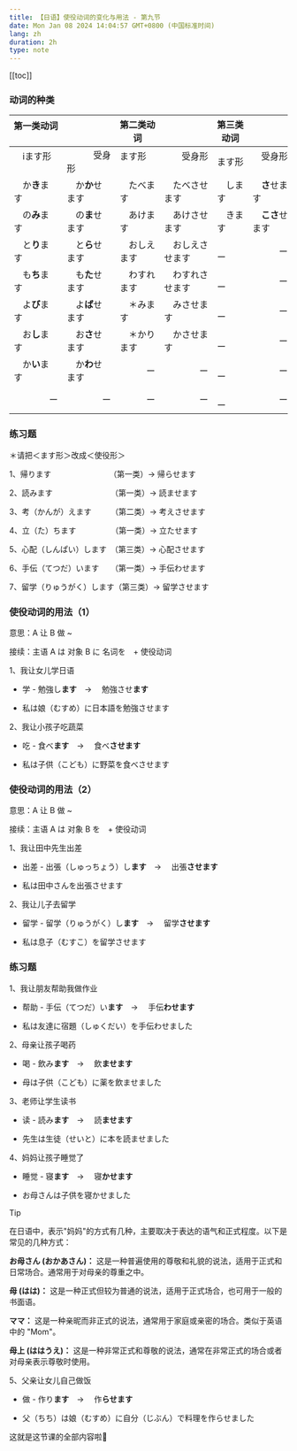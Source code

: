 ```yaml
---
title: 【日语】使役动词的变化与用法 - 第九节
date: Mon Jan 08 2024 14:04:57 GMT+0800 (中国标准时间)
lang: zh
duration: 2h
type: note
---
```


[[toc]]

### 动词的种类

| 第一类动词 　|| 第二类动词  || 第三类动词 ||
| -------- | ----- | ----- | ------ | ------ | ----- |
|　iます形 　　    | 　　　受身形   　| ます形 　　 |　　受身形   　　|  ます形   |  　受身形 　 |
|　か**き**ます　　|　か**か**せます　|　たべます　　|　たべさせます　　|　します　　|　**さ**せます　　|
|　の**み**ます　　|　の**ま**せます　|　あけます　　|　あけさせます　　|　きます　　|　**こさ**せます　|
|　と**り**ます　  |　と**ら**せます　|　おしえます　|　おしえさせます　|　　　ー　　|　　　ー　　　|
|　も**ち**ます　　|　も**た**せます　|　わすれます　|　わすれさせます　|　　　ー　　|　　　ー　　　|
|　よ**び**ます　　|　よ**ば**せます　|　＊みます　　|　みさせます　　|　　　ー　　|　　　ー　　　|
|　お**し**ます　　|　お**さ**せます　|　＊かります　|　かさせます　　|　　　ー　　|　　　ー　　　|
|　か**い**ます　　|　か**わ**せます　|　　　ー　　　|　　　　ー　　　　|　　　ー　　|　　　ー　　　|
|　　　　ー　　　　 |　　　　ー　　　　|　　　ー　　　|　　　　ー　　　　|　　　ー　　|　　　ー　　　|

### 练习题

＊请把＜ます形＞改成＜使役形＞

1、帰ります　　　　　　　　（第一类）→ 帰らせます

2、読みます　　　　　　　　（第一类）→ 読ませます

3、考（かんが）えます　　　（第二类）→ 考えさせます

4、立（た）ちます　　　　　（第一类）→ 立たせます

5、心配（しんぱい）します　（第三类）→ 心配させます

6、手伝（てつだ）います　　（第一类）→ 手伝わせます

7、留学（りゅうがく）します（第三类）→ 留学させます

### 使役动词的用法（1）

意思：A 让 B 做 ~

接续：主语 A は 对象 B に 名词を　+ 使役动词

1、我让女儿学日语

  - 学 - 勉強し**ます**　→ 　勉強させ**ます**

  - 私は娘（むすめ）に日本語を勉強させます

2、我让小孩子吃蔬菜

  - 吃 - 食べ**ます**　→ 　食べ**させます**

  - 私は子供（こども）に野菜を食べさせます

### 使役动词的用法（2）

意思：A 让 B 做 ~

接续：主语 A は 对象 B を　+ 使役动词

1、我让田中先生出差

  - 出差 - 出張（しゅっちょう）し**ます**　→ 　出張**させます**

  - 私は田中さんを出張させます

2、我让儿子去留学

  - 留学 - 留学（りゅうがく）し**ます**　→ 　留学**させます**

  - 私は息子（むすこ）を留学させます

### 练习题

1、我让朋友帮助我做作业

  - 帮助 - 手伝（てつだ）い**ます**　→ 　手伝**わせます**

  - 私は友達に宿題（しゅくだい）を手伝わせました

2、母亲让孩子喝药

  - 喝 - 飲み**ます**　→ 　飲**ませます**

  - 母は子供（こども）に薬を飲ませました

3、老师让学生读书

  - 读 - 読み**ます**　→ 　読**ませます**

  - 先生は生徒（せいと）に本を読ませました

4、妈妈让孩子睡觉了

  - 睡觉 - 寝**ます**　→ 　寝**かせます**

  - お母さんは子供を寝かせました

> [!TIP]
> 在日语中，表示"妈妈"的方式有几种，主要取决于表达的语气和正式程度。以下是常见的几种方式：
>
> **お母さん (おかあさん)：** 这是一种普遍使用的尊敬和礼貌的说法，适用于正式和日常场合。通常用于对母亲的尊重之中。
>
> **母 (はは)：** 这是一种正式但较为普通的说法，适用于正式场合，也可用于一般的书面语。
>
> **ママ：** 这是一种亲昵而非正式的说法，通常用于家庭或亲密的场合。类似于英语中的 "Mom"。
>
> **母上 (ははうえ)：** 这是一种非常正式和尊敬的说法，通常在非常正式的场合或者对母亲表示尊敬时使用。

5、父亲让女儿自己做饭

  - 做 - 作り**ます**　→ 　作**らせます**

  - 父（ちち）は娘（むすめ）に自分（じぶん）で料理を作らせました

这就是这节课的全部内容啦🤞
